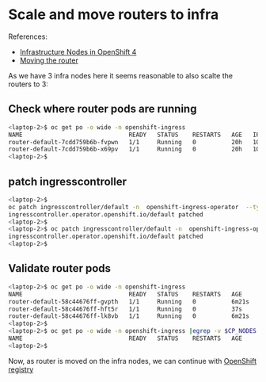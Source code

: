 # Scale and move routers to infra

References:
* [Infrastructure Nodes in OpenShift 4](https://access.redhat.com/solutions/5034771)
* [Moving the router](https://docs.openshift.com/container-platform/4.8/machine_management/creating-infrastructure-machinesets.html#infrastructure-moving-router_creating-infrastructure-machinesets)

As we have 3 infra nodes here it seems reasonable to also scalte the routers to 3:

## Check where router pods are running

```bash
<laptop-2>$ oc get po -o wide -n openshift-ingress
NAME                              READY   STATUS    RESTARTS   AGE   IP            NODE                                         NOMINATED NODE   READINESS GATES
router-default-7cdd759b6b-fvpwn   1/1     Running   0          20h   10.131.0.13   ip-10-0-177-190.us-west-2.compute.internal   <none>           <none>
router-default-7cdd759b6b-x69pv   1/1     Running   0          20h   10.128.2.7    ip-10-0-148-134.us-west-2.compute.internal   <none>           <none>
<laptop-2>$ 
```

## patch ingresscontroller

```bash
<laptop-2>$ 
oc patch ingresscontroller/default -n  openshift-ingress-operator  --type=merge -p '{"spec":{"nodePlacement": {"nodeSelector": {"matchLabels": {"node-role.kubernetes.io/infra": ""}}}}}'
ingresscontroller.operator.openshift.io/default patched
<laptop-2>$ 
<laptop-2>$ oc patch ingresscontroller/default -n  openshift-ingress-operator  --type=merge -p '{"spec":{"replicas": 3}}'
ingresscontroller.operator.openshift.io/default patched
<laptop-2>$ 
```

## Validate router pods

```bash
<laptop-2>$ oc get po -o wide -n openshift-ingress
NAME                              READY   STATUS    RESTARTS   AGE     IP             NODE                                         NOMINATED NODE   READINESS GATES
router-default-58c44676ff-gvpth   1/1     Running   0          6m21s   10.128.1.40    ip-10-0-157-223.us-west-2.compute.internal   <none>           <none>
router-default-58c44676ff-hft5r   1/1     Running   0          37s     10.130.0.131   ip-10-0-206-223.us-west-2.compute.internal   <none>           <none>
router-default-58c44676ff-lk8vb   1/1     Running   0          6m21s   10.129.0.61    ip-10-0-173-122.us-west-2.compute.internal   <none>           <none>
<laptop-2>$ 
<laptop-2>$ oc get po -o wide -n openshift-ingress |egrep -v $CP_NODES
NAME                              READY   STATUS    RESTARTS   AGE     IP             NODE                                         NOMINATED NODE   READINESS GATES
<laptop-2>$ 
```

Now, as router is moved on the infra nodes, we can continue with [OpenShift registry](Move_Registry_to_ODF_infra_nodes_and_scale.md)
